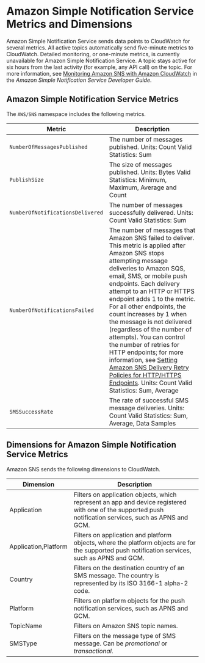 # Amazon Simple Notification Service Metrics and Dimensions<a name="sns-metricscollected"></a>

Amazon Simple Notification Service sends data points to CloudWatch for several metrics\. All active topics automatically send five\-minute metrics to CloudWatch\. Detailed monitoring, or one\-minute metrics, is currently unavailable for Amazon Simple Notification Service\. A topic stays active for six hours from the last activity \(for example, any API call\) on the topic\. For more information, see [Monitoring Amazon SNS with Amazon CloudWatch](http://docs.aws.amazon.com/sns/latest/dg/MonitorSNSwithCloudWatch.html) in the *Amazon Simple Notification Service Developer Guide*\.

## Amazon Simple Notification Service Metrics<a name="sns-metrics"></a>

The `AWS/SNS` namespace includes the following metrics\.


| Metric | Description | 
| --- | --- | 
| `NumberOfMessagesPublished` |  The number of messages published\. Units: Count Valid Statistics: Sum  | 
| `PublishSize` |  The size of messages published\. Units: Bytes Valid Statistics: Minimum, Maximum, Average and Count  | 
| `NumberOfNotificationsDelivered` |  The number of messages successfully delivered\. Units: Count Valid Statistics: Sum  | 
| `NumberOfNotificationsFailed` |  The number of messages that Amazon SNS failed to deliver\. This metric is applied after Amazon SNS stops attempting message deliveries to Amazon SQS, email, SMS, or mobile push endpoints\. Each delivery attempt to an HTTP or HTTPS endpoint adds 1 to the metric\. For all other endpoints, the count increases by 1 when the message is not delivered \(regardless of the number of attempts\)\. You can control the number of retries for HTTP endpoints; for more information, see [Setting Amazon SNS Delivery Retry Policies for HTTP/HTTPS Endpoints](http://docs.aws.amazon.com/sns/latest/dg/DeliveryPolicies.html)\. Units: Count Valid Statistics: Sum, Average  | 
| `SMSSuccessRate` |  The rate of successful SMS message deliveries\. Units: Count Valid Statistics: Sum, Average, Data Samples  | 

## Dimensions for Amazon Simple Notification Service Metrics<a name="sns-metric-dimensions"></a>

Amazon SNS sends the following dimensions to CloudWatch\.


|  Dimension  |  Description  | 
| --- | --- | 
|  Application  |  Filters on application objects, which represent an app and device registered with one of the supported push notification services, such as APNS and GCM\.  | 
|  Application,Platform  |  Filters on application and platform objects, where the platform objects are for the supported push notification services, such as APNS and GCM\.  | 
|  Country  |  Filters on the destination country of an SMS message\. The country is represented by its ISO 3166\-1 alpha\-2 code\.  | 
|  Platform  |  Filters on platform objects for the push notification services, such as APNS and GCM\.  | 
|  TopicName  |  Filters on Amazon SNS topic names\.  | 
|  SMSType  |  Filters on the message type of SMS message\. Can be *promotional* or *transactional*\.  | 